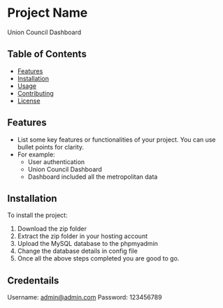 # Project Name

Union Council Dashboard

## Table of Contents

- [Features](#features)
- [Installation](#installation)
- [Usage](#usage)
- [Contributing](#contributing)
- [License](#license)

## Features

- List some key features or functionalities of your project. You can use bullet points for clarity.
- For example:
  - User authentication 
  - Union Council Dashboard
  - Dashboard included all the metropolitan data

## Installation

To install the project:

1.  Download the zip folder
2.  Extract the zip folder in your hosting account
3.  Upload the MySQL database to the phpmyadmin
4.  Change the database details in config file
5.  Once all the above steps completed you are good to go.
## Credentails
Username: admin@admin.com
Password: 123456789




